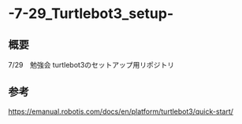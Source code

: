 # -7-29_Turtlebot3_setup-
## 概要
7/29　勉強会 turtlebot3のセットアップ用リポジトリ
## 参考
https://emanual.robotis.com/docs/en/platform/turtlebot3/quick-start/
